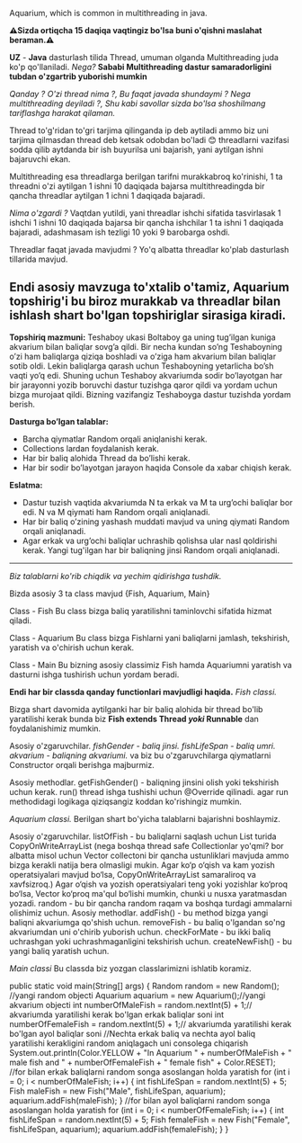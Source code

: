Aquarium, which is common in multithreading in java.

**⚠️Sizda ortiqcha 15 daqiqa vaqtingiz bo'lsa buni o'qishni maslahat beraman.⚠️**

**UZ** - **Java** dasturlash tilida Thread, umuman olganda Multithreading juda ko'p qo'llaniladi.
_Nega?_
**Sababi Multithreading dastur samaradorligini tubdan o'zgartrib yuborishi mumkin**

_Qanday ?
O'zi thread nima ?,
Bu faqat javada shundaymi ?
Nega multithreading deyiladi ?,
Shu kabi savollar sizda bo'lsa shoshilmang tariflashga harakat qilaman._


Thread to'g'ridan to'gri tarjima qilinganda ip deb aytiladi ammo biz uni tarjima qilmasdan thread deb ketsak odobdan bo'ladi 😊
threadlarni vazifasi sodda qilib aytdanda bir ish buyurilsa uni bajarish, yani aytilgan ishni bajaruvchi ekan.

Multithreading esa threadlarga berilgan tarifni murakkabroq ko'rinishi, 1 ta threadni o'zi aytilgan 1 ishni 10 daqiqada bajarsa
multithreadingda bir qancha threadlar aytilgan 1 ichni 1 daqiqada bajaradi. 

_Nima o'zgardi ?_
Vaqtdan yutildi, yani threadlar ishchi sifatida tasvirlasak 1 ishchi 1 ishni 10 daqiqada bajarsa bir qancha ishchilar 1 ta ishni 1 daqiqada bajaradi,
adashmasam ish tezligi 10 yoki 9 barobarga oshdi.

Threadlar faqat javada mavjudmi ?
Yo'q albatta threadlar ko'plab dasturlash tillarida mavjud.

Endi asosiy mavzuga to'xtalib o'tamiz, Aquarium topshirig'i bu biroz murakkab va threadlar bilan ishlash shart bo'lgan topshiriglar sirasiga kiradi.
----------------------------------------------------------------------------------------------------
**Topshiriq mazmuni:**
    Teshaboy ukasi Boltaboy ga uning tug’ilgan kuniga akvarium bilan baliqlar sovg’a qildi.
    Bir necha kundan so’ng Teshaboyning o’zi ham baliqlarga qiziqa boshladi va o’ziga ham akvarium bilan baliqlar sotib oldi.
    Lekin baliqlarga qarash uchun Teshaboyning yetarlicha bo’sh vaqti yo’q edi. 
    Shuning uchun Teshaboy akvariumda sodir bo’layotgan har bir jarayonni yozib boruvchi dastur tuzishga qaror qildi va yordam uchun bizga murojaat qildi.
    Bizning vazifangiz Teshaboyga dastur tuzishda yordam berish.
    
**Dasturga bo’lgan talablar:**
  - Barcha qiymatlar Random orqali aniqlanishi kerak.
  - Collections lardan foydalanish kerak.
  - Har bir baliq alohida Thread da bo’lishi kerak.
  - Har bir sodir bo’layotgan jarayon haqida Console da xabar chiqish kerak.

**Eslatma:**
  - Dastur tuzish vaqtida akvariumda N ta erkak va M ta urg’ochi baliqlar bor edi. N va M
    qiymati ham Random orqali aniqlanadi.
  - Har bir baliq o’zining yashash muddati mavjud va uning qiymati Random orqali
    aniqlanadi.
  - Agar erkak va urg’ochi baliqlar uchrashib qolishsa ular nasl qoldirishi kerak. Yangi
    tug'ilgan har bir baliqning jinsi Random orqali aniqlanadi.
----------------------------------------------------------------------------------------------------

_Biz talablarni ko'rib chiqdik va yechim qidirishga tushdik._

Bizda asosiy 3 ta class mavjud 
                              {Fish, Aquarium, Main}

Class - Fish
    Bu class bizga baliq yaratilishni taminlovchi sifatida hizmat qiladi.
    
Class - Aquarium
    Bu class bizga Fishlarni yani baliqlarni jamlash, tekshirish, yaratish va o'chirish uchun kerak.
    
Class - Main 
    Bu bizning asosiy classimiz Fish hamda Aquariumni yaratish va dasturni ishga tushirish uchun yordam beradi.


**Endi har bir classda qanday functionlari mavjudligi haqida.**
_Fish classi._

  Bizga shart davomida aytilganki har bir baliq alohida bir thread bo'lib yaratilishi kerak bunda biz **Fish extends Thread _yoki_ Runnable** dan foydalanishimiz mumkin.

Asosiy o'zgaruvchilar.
        _fishGender - baliq jinsi.
        fishLifeSpan - baliq umri.
        akvarium - baliqning akvariumi._
va biz bu o'zgaruvchilarga qiymatlarni Constructor orqali berishga majburmiz.

Asosiy methodlar.
       getFishGender() - baliqning jinsini olish yoki tekshirish uchun kerak.
       run() thread ishga tushishi uchun @Override qilinadi.
       agar run methodidagi logikaga qiziqsangiz koddan ko'rishingiz mumkin.
       
_Aquarium classi._
  Berilgan shart bo'yicha talablarni bajarishni boshlaymiz.
  
Asosiy o'zgaruvchilar.
      listOfFish - bu baliqlarni saqlash uchun List turida CopyOnWriteArrayList (nega boshqa thread safe Collectionlar yo'qmi?
      bor albatta misol uchun Vector collectoni bir qancha ustunliklari mavjuda ammo bizga kerakli natija bera olmasligi mukin.
      Agar ko‘p o‘qish va kam yozish operatsiyalari mavjud bo‘lsa, CopyOnWriteArrayList samaraliroq va xavfsizroq.)
      Agar o‘qish va yozish operatsiyalari teng yoki yozishlar ko‘proq bo‘lsa, Vector ko‘proq ma'qul bo‘lishi mumkin, chunki u nusxa yaratmasdan yozadi.
      random - bu bir qancha random raqam va boshqa turdagi ammalarni olishimiz uchun.
Asosiy methodlar.
      addFish() - bu method bizga yangi baliqni akvariumga qo'shish uchun.
      removeFish - bu baliq o'lgandan so'ng akvariumdan uni o'chirib yuborish uchun.
      checkForMate - bu ikki baliq uchrashgan yoki uchrashmaganligini tekshirish uchun.
      createNewFish() - bu yangi baliq yaratish uchun.
      
_Main classi_
    Bu classda biz yozgan classlarimizni ishlatib koramiz.

public static void main(String[] args) {
        Random random = new Random(); //yangi random objecti
        Aquarium aquarium = new Aquarium();//yangi akvarium objecti
        int numberOfMaleFish = random.nextInt(5) + 1;// akvariumda yaratilishi kerak bo'lgan erkak baliqlar soni
        int numberOfFemaleFish = random.nextInt(5) + 1;// akvariumda yaratilishi kerak bo'lgan ayol baliqlar soni
        //Nechta erkak baliq va nechta ayol baliq yaratilishi kerakligini random aniqlagach uni consolega chiqarish
        System.out.println(Color.YELLOW + "In Aquarium " + numberOfMaleFish + " male fish and " + numberOfFemaleFish + " female fish" + Color.RESET);
        //for bilan erkak baliqlarni random songa asoslangan holda yaratish
        for (int i = 0; i < numberOfMaleFish; i++) {
            int fishLifeSpan = random.nextInt(5) + 5;
            Fish maleFish = new Fish("Male", fishLifeSpan, aquarium);
            aquarium.addFish(maleFish);
        }
        //for bilan ayol baliqlarni random songa asoslangan holda yaratish
        for (int i = 0; i < numberOfFemaleFish; i++) {
            int fishLifeSpan = random.nextInt(5) + 5;
            Fish femaleFish = new Fish("Female", fishLifeSpan, aquarium);
            aquarium.addFish(femaleFish);
        }
    }
